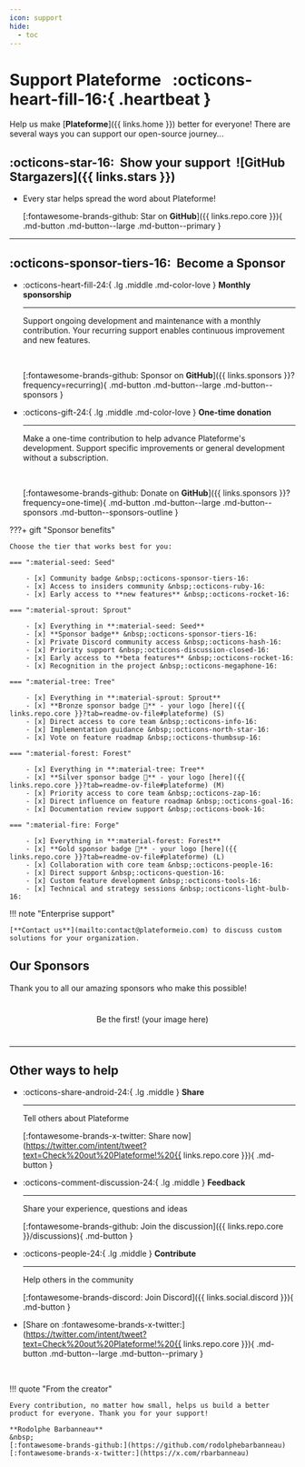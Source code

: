 ```yaml
---
icon: support
hide:
  - toc
---
```


# Support **Plateforme** &nbsp;&nbsp;:octicons-heart-fill-16:{ .heartbeat }

Help us make [**Plateforme**]({{ links.home }}) better for everyone! There are several ways you can support our open-source journey...

## :octicons-star-16:&nbsp; Show your support &nbsp;![GitHub Stargazers]({{ links.stars }})

<div class="grid cards hero" markdown>

-   Every star helps spread the word about Plateforme!

    [:fontawesome-brands-github: Star on **GitHub**]({{ links.repo.core }}){ .md-button .md-button--large .md-button--primary }
    
</div>

---

## :octicons-sponsor-tiers-16:&nbsp; Become a **Sponsor**

<div class="grid cards" markdown>

-   :octicons-heart-fill-24:{ .lg .middle .md-color-love } **Monthly sponsorship**

    ---
    
    Support ongoing development and maintenance with a monthly contribution. Your recurring support enables continuous improvement and new features.

    <br/>
    
    [:fontawesome-brands-github: Sponsor on **GitHub**]({{ links.sponsors }}?frequency=recurring){ .md-button .md-button--large .md-button--sponsors }

-   :octicons-gift-24:{ .lg .middle .md-color-love } **One-time donation**

    ---
    
    Make a one-time contribution to help advance Plateforme's development. Support specific improvements or general development without a subscription.

    <br/>
    
    [:fontawesome-brands-github: Donate on **GitHub**]({{ links.sponsors }}?frequency=one-time){ .md-button .md-button--large .md-button--sponsors .md-button--sponsors-outline }

</div>

???+ gift "Sponsor benefits"

    Choose the tier that works best for you:

    === ":material-seed: Seed"

        - [x] Community badge &nbsp;:octicons-sponsor-tiers-16:
        - [x] Access to insiders community &nbsp;:octicons-ruby-16:
        - [x] Early access to **new features** &nbsp;:octicons-rocket-16:

    === ":material-sprout: Sprout"

        - [x] Everything in **:material-seed: Seed**
        - [x] **Sponsor badge** &nbsp;:octicons-sponsor-tiers-16:
        - [x] Private Discord community access &nbsp;:octicons-hash-16:
        - [x] Priority support &nbsp;:octicons-discussion-closed-16:
        - [x] Early access to **beta features** &nbsp;:octicons-rocket-16:
        - [x] Recognition in the project &nbsp;:octicons-megaphone-16:

    === ":material-tree: Tree"

        - [x] Everything in **:material-sprout: Sprout**
        - [x] **Bronze sponsor badge 🥉** - your logo [here]({{ links.repo.core }}?tab=readme-ov-file#plateforme) (S)
        - [x] Direct access to core team &nbsp;:octicons-info-16:
        - [x] Implementation guidance &nbsp;:octicons-north-star-16:
        - [x] Vote on feature roadmap &nbsp;:octicons-thumbsup-16:

    === ":material-forest: Forest"

        - [x] Everything in **:material-tree: Tree**
        - [x] **Silver sponsor badge 🥈** - your logo [here]({{ links.repo.core }}?tab=readme-ov-file#plateforme) (M)
        - [x] Priority access to core team &nbsp;:octicons-zap-16:
        - [x] Direct influence on feature roadmap &nbsp;:octicons-goal-16:
        - [x] Documentation review support &nbsp;:octicons-book-16:

    === ":material-fire: Forge"

        - [x] Everything in **:material-forest: Forest**
        - [x] **Gold sponsor badge 🥇** - your logo [here]({{ links.repo.core }}?tab=readme-ov-file#plateforme) (L)
        - [x] Collaboration with core team &nbsp;:octicons-people-16:
        - [x] Direct support &nbsp;:octicons-question-16:
        - [x] Custom feature development &nbsp;:octicons-tools-16:
        - [x] Technical and strategy sessions &nbsp;:octicons-light-bulb-16:

!!! note "Enterprise support"

    [**Contact us**](mailto:contact@plateformeio.com) to discuss custom solutions for your organization.

## Our **Sponsors**

Thank you to all our amazing sponsors who make this possible!

<div class="sponsor-grid">
    <!-- Sponsor logos -->
    <div class="sponsor-placeholder">Be the first! (your image here)</div>
</div>

<style>
  .sponsor-grid {
    display: grid;
    grid-template-columns: repeat(auto-fit, minmax(120px, 1fr));
    gap: 0.4rem;
    margin: 1.6rem 0;
    padding: 0.8rem;
    border-radius: var(--theme-radius);
    background: var(--md-card-color);
  }

  .sponsor-placeholder {;
    text-align: center;
    border-radius: var(--theme-radius);
    color: var(--md-default-fg-color--light);
  }
</style>

---

## Other ways to help

<div class="grid cards" markdown>

-   :octicons-share-android-24:{ .lg .middle } **Share**

    ---

    Tell others about Plateforme

    [:fontawesome-brands-x-twitter: Share now](https://twitter.com/intent/tweet?text=Check%20out%20Plateforme!%20{{ links.repo.core }}){ .md-button }

-   :octicons-comment-discussion-24:{ .lg .middle } **Feedback**

    ---

    Share your experience, questions and ideas

    [:fontawesome-brands-github: Join the discussion]({{ links.repo.core }}/discussions){ .md-button }

-   :octicons-people-24:{ .lg .middle } **Contribute**

    ---

    Help others in the community

    [:fontawesome-brands-discord: Join Discord]({{ links.social.discord }}){ .md-button }

</div>

<div class="grid cards hero" markdown>

-   [Share on :fontawesome-brands-x-twitter:](https://twitter.com/intent/tweet?text=Check%20out%20Plateforme!%20{{ links.repo.core }}){ .md-button .md-button--large .md-button--primary }

</div>


<br/>

!!! quote "From the creator"

    Every contribution, no matter how small, helps us build a better product for everyone. Thank you for your support!
    
    **Rodolphe Barbanneau**
    &nbsp;
    [:fontawesome-brands-github:](https://github.com/rodolphebarbanneau)
    [:fontawesome-brands-x-twitter:](https://x.com/rbarbanneau)
